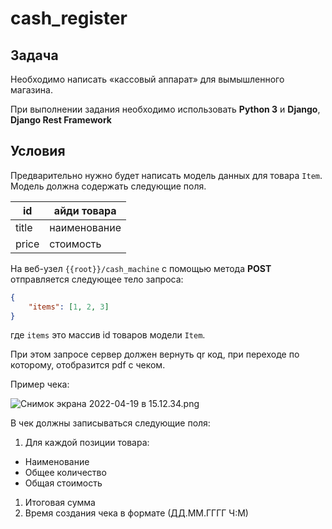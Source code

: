 ﻿# cash_register

## Задача

Необходимо написать «кассовый аппарат» для вымышленного магазина.

При выполнении задания необходимо использовать **Python 3** и **Django**, **Django Rest Framework**

## Условия


Предварительно нужно будет написать модель данных для товара `Item`. Модель должна содержать следующие поля.

| id  | айди товара |
|-----| --- |
| title | наименование |
| price | стоимость |

На веб-узел `{{root}}/cash_machine` с помощью метода **POST** отправляется следующее тело запроса:

```json
{
	"items": [1, 2, 3]
}
```

где `items` это массив id товаров модели `Item`.

При этом запросе сервер должен вернуть qr код, при переходе по которому, отобразится pdf с чеком.

Пример чека: 

![Снимок экрана 2022-04-19 в 15.12.34.png](https://hail-dime-646.notion.site/image/https%3A%2F%2Fs3-us-west-2.amazonaws.com%2Fsecure.notion-static.com%2F5bd878b5-0cd6-4039-93f0-12635b06df23%2FСнимок_экрана_2022-04-19_в_15.12.34.png?table=block&id=19c049ef-1399-40e0-b9ca-501de5481b30&spaceId=c4067982-1af0-4f59-ba5a-991fa560b8c6&width=2000&userId=&cache=v2)

В чек должны записываться следующие поля:

 1. Для каждой позиции товара:

- Наименование
- Общее количество
- Общая стоимость
1. Итоговая сумма 
2. Время создания чека в формате (ДД.ММ.ГГГГ Ч:М)

